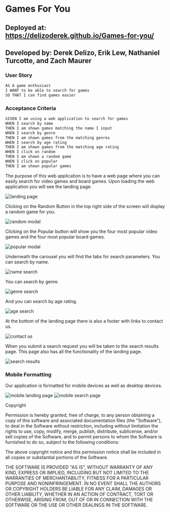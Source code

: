 # Games For You

## Deployed at: https://delizoderek.github.io/Games-for-you/

## Developed by: Derek Delizo, Erik Lew, Nathaniel Turcotte, and Zach Maurer

### User Story

```md
AS A game enthusiast
I WANT to be able to search for games
SO THAT I can find games easier
```

### Acceptance Criteria

```md
GIVEN I am using a web application to search for games
WHEN I search by name
THEN I am shown games matching the name I input
WHEN I search by genre
THEN I am shown games from the matching genres
WHEN I search by age rating
THEN I am shown games from the matching age rating
WHEN I click on random
THEN I am shown a random game
WHEN I click on popular
THEN I am shown popular games
```


The purpose of this web application is to have a web page where you can easily search for video games and board games. Upon loading the web application you will see the landing page.

![landing page](./assets/images/landing-page.png)

Clicking on the Random Button in the top right side of the screen will display a random game for you.

![random modal](./assets/images/ran-modal.png)

Clicking on the Popular button will show you the four most popular video games and the four most popular board games.

![popular modal](./assets/images/pop-modal.png)

Underneath the carousel you will find the tabs for search parameters. You can search by name.

![name search](./assets/images/search-name.png)

You can search by genre.

![genre search](./assets/images/search-genre.png)

And you can search by age rating.

![age search](./assets/images/search-age.png)

At the bottom of the landing page there is also a footer with links to contact us.

![contact us](./assets/images/contact-us.png)

When you submit a search request you will be taken to the search results page. This page also has all the functionality of the landing page.

![search results](./assets/images/search-results.png)

### Mobile Formatting

Our application is formatted for mobile devices as well as desktop devices.

![mobile landing page](./assets/images/mobile-splash.png)
![mobile search page](./assets/images/mobile-search.png)


Copyright <YEAR> <COPYRIGHT HOLDER>

Permission is hereby granted, free of charge, to any person obtaining a copy of this software and associated documentation files (the "Software"), to deal in the Software without restriction, including without limitation the rights to use, copy, modify, merge, publish, distribute, sublicense, and/or sell copies of the Software, and to permit persons to whom the Software is furnished to do so, subject to the following conditions:

The above copyright notice and this permission notice shall be included in all copies or substantial portions of the Software.

THE SOFTWARE IS PROVIDED "AS IS", WITHOUT WARRANTY OF ANY KIND, EXPRESS OR IMPLIED, INCLUDING BUT NOT LIMITED TO THE WARRANTIES OF MERCHANTABILITY, FITNESS FOR A PARTICULAR PURPOSE AND NONINFRINGEMENT. IN NO EVENT SHALL THE AUTHORS OR COPYRIGHT HOLDERS BE LIABLE FOR ANY CLAIM, DAMAGES OR OTHER LIABILITY, WHETHER IN AN ACTION OF CONTRACT, TORT OR OTHERWISE, ARISING FROM, OUT OF OR IN CONNECTION WITH THE SOFTWARE OR THE USE OR OTHER DEALINGS IN THE SOFTWARE.
